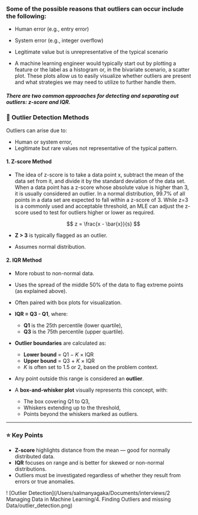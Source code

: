 ### Some of the possible reasons that outliers can occur include the following:
- Human error (e.g., entry error)
- System error (e.g., integer overflow)
- Legitimate value but is unrepresentative of the typical scenario

- A machine learning engineer would typically start out by plotting a feature or the label as a histogram or, in the bivariate scenario, a scatter plot. These plots allow us to easily visualize whether outliers are present and what strategies we may need to utilize to further handle them.

##### There are two common approaches for detecting and separating out outliers: z-score and IQR.
### 🔹 **Outlier Detection Methods**

Outliers can arise due to:

* Human or system error,
* Legitimate but rare values not representative of the typical pattern.

#### 1. **Z-score Method**

* The idea of z-score is to take a data point x, subtract the mean of the data set from it, and divide it by the standard deviation of the data set. When a data point has a z-score whose absolute value is higher than 3, it is usually considered an outlier. In a normal distribution, 99.7% of all points in a data set are expected to fall within a z-score of 3. While z=3 is a commonly used and acceptable threshold, an MLE can adjust the z-score used to test for outliers higher or lower as required.


  $$
  z = \frac{x - \bar{x}}{s}
  $$
* **Z > 3** is typically flagged as an outlier.
* Assumes normal distribution.

#### 2. **IQR Method**

* More robust to non-normal data.
* Uses the spread of the middle 50% of the data to flag extreme points (as explained above).
* Often paired with box plots for visualization.



* **IQR = Q3 - Q1**, where:

  * **Q1** is the 25th percentile (lower quartile),
  * **Q3** is the 75th percentile (upper quartile).
* **Outlier boundaries** are calculated as:

  * **Lower bound** = Q1 − *K* × IQR
  * **Upper bound** = Q3 + *K* × IQR
  * *K* is often set to 1.5 or 2, based on the problem context.
* Any point outside this range is considered an **outlier**.
* A **box-and-whisker plot** visually represents this concept, with:

  * The box covering Q1 to Q3,
  * Whiskers extending up to the threshold,
  * Points beyond the whiskers marked as outliers.

---



### ⭐ **Key Points**

* **Z-score** highlights distance from the mean — good for normally distributed data.
* **IQR** focuses on range and is better for skewed or non-normal distributions.
* Outliers must be investigated regardless of whether they result from errors or true anomalies.

! [Outlier Detection](/Users/salmanyagaka/Documents/interviews/2 Managing Data in Machine Learning/4. Finding Outliers and missing Data/outlier_detection.png)

